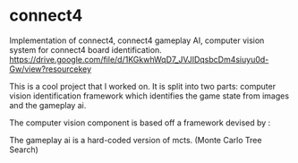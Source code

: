 # connect4
Implementation of connect4, connect4 gameplay AI, computer vision system for connect4 board identification.
https://drive.google.com/file/d/1KGkwhWqD7_JVJIDqsbcDm4siuyu0d-Gw/view?resourcekey

This is a cool project that I worked on. It is split into two parts: computer vision identification framework which identifies the game state from images 
and the gameplay ai. 

The computer vision component is based off a framework devised by :

The gameplay ai is a hard-coded version of mcts. (Monte Carlo Tree Search)
